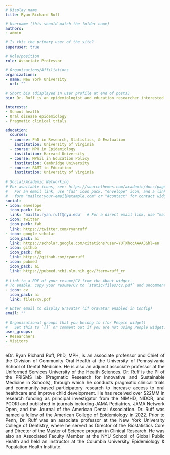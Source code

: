 ```yaml
---
# Display name
title: Ryan Richard Ruff

# Username (this should match the folder name)
authors:
- admin

# Is this the primary user of the site?
superuser: true

# Role/position
role: Associate Professor

# Organizations/Affiliations
organizations:
- name: New York University
  url: ""

# Short bio (displayed in user profile at end of posts)
bio: Dr. Ruff is an epidemiologist and education researcher interested in school-based preventive medicine and its effects on child cognitive and socioemotional development.

interests:
- School health
- Oral disease epidemiology
- Pragmatic clinical trials 

education:
  courses:
  - course: PhD in Research, Statistics, & Evaluation
    institution: University of Virginia
  - course: MPH in Epidemiology
    institution: Harvard University
  - course: MPhil in Education Policy
    institution: Cambridge University
  - course: BAMT in Education
    institution: University of Virginia
    
# Social/Academic Networking
# For available icons, see: https://sourcethemes.com/academic/docs/page-builder/#icons
#   For an email link, use "fas" icon pack, "envelope" icon, and a link in the
#   form "mailto:your-email@example.com" or "#contact" for contact widget.
social:
- icon: envelope
  icon_pack: fas
  link: 'mailto:ryan.ruff@nyu.edu'  # For a direct email link, use "mailto:test@example.org".
- icon: twitter
  icon_pack: fab
  link: https://twitter.com/ryanruff
- icon: google-scholar
  icon_pack: ai
  link: https://scholar.google.com/citations?user=YUTXhccAAAAJ&hl=en
- icon: github
  icon_pack: fab
  link: https://github.com/ryanruff
- icon: pubmed
  icon_pack: ai
  link: https://pubmed.ncbi.nlm.nih.gov/?term=ruff_rr
  
# Link to a PDF of your resume/CV from the About widget.
# To enable, copy your resume/CV to `static/files/cv.pdf` and uncomment the lines below.
- icon: cv
  icon_pack: ai
  link: files/cv.pdf

# Enter email to display Gravatar (if Gravatar enabled in Config)
email: ""

# Organizational groups that you belong to (for People widget)
#   Set this to `[]` or comment out if you are not using People widget.
user_groups:
- Researchers
- Visitors
---
```

<p align="justify"> 
eDr. Ryan Richard Ruff, PhD, MPH, is an associate professor and Chief of the Division of Community Oral Health at the University of Pennsylvania School of Dental Medicine. He is also an adjunct associate professor at the Uniformed Services University of the Health Sciences. Dr. Ruff is the PI of the PRISMS lab (Pragmatic Research for Innovative and Sustainable Medicine in Schools), through which he conducts pragmatic clinical trials and community-based participatory research to increase access to oral healthcare and improve child development. He has received over $22MM in research funding as principal investigator from the NIMHD, NIDCR, and PCORI and published in journals including JAMA Pediatrics, JAMA Network Open, and the Journal of the American Dental Association. Dr. Ruff was named a fellow of the American College of Epidemiology in 2022. Prior to Penn, Dr. Ruff was an associate professor at the New York University College of Dentistry, where he served as Director of the Biostatistics Core and Director of the Master of Science program in Clinical Research. He was also an Associated Faculty Member at the NYU School of Global Public Health and held an instructor at the Columbia University Epidemiology & Population Health Institute.
 </p>



